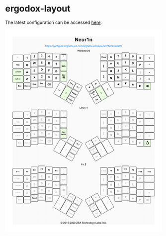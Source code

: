 # ergodox-layout

The latest configuration can be accessed [here](https://configure.ergodox-ez.com/ergodox-ez/layouts/rPMml/latest/0).

![](./screenshot.png)
